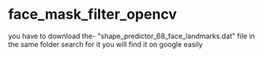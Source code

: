 # face_mask_filter_opencv
you have to download the- "shape_predictor_68_face_landmarks.dat" file in the same folder search for it you will find it on google easily
